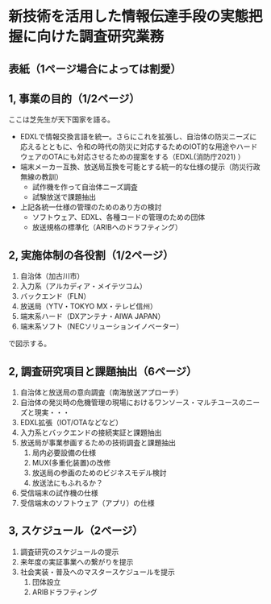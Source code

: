 # 新技術を活用した情報伝達手段の実態把握に向けた調査研究業務
## 表紙（1ページ場合によっては割愛）
## 1, 事業の目的（1/2ページ）
ここは芝先生が天下国家を語る。
* EDXLで情報交換言語を統一。さらにこれを拡張し、自治体の防災ニーズに応えるとともに、令和の時代の防災に対応するためのIOT的な用途やハードウェアのOTAにも対応させるための提案をする（EDXL(消防庁2021) ）
* 端末メーカー互換、放送局互換を可能とする統一的な仕様の提示（防災行政無線の教訓）
    * 試作機を作って自治体ニーズ調査
    * 試験放送で課題抽出
* 上記各統一仕様の管理のためのあり方の検討
    * ソフトウェア、EDXL、各種コードの管理のための団体
    * 放送規格の標準化（ARIBへのドラフティング）


## 2, 実施体制の各役割（1/2ページ）
1. 自治体（加古川市）
2. 入力系（アルカディア・メイテツコム）
3. バックエンド（FLN）
4. 放送局（YTV・TOKYO MX・テレビ信州）
6. 端末系ハード（DXアンテナ・AIWA JAPAN）
7. 端末系ソフト（NECソリューションイノベーター）

で図示する。


## 2, 調査研究項目と課題抽出（6ページ）
1. 自治体と放送局の意向調査（南海放送アプローチ）
2. 自治体の発災時の危機管理の現場におけるワンソース・マルチユースのニーズと現実・・・
3. EDXL拡張（IOT/OTAなどなど）
4. 入力系とバックエンドの接続実証と課題抽出
5. 放送局が事業参画するための技術調査と課題抽出
    1. 局内必要設備の仕様
    2. MUX(多重化装置)の改修
    3. 放送局の参画のためのビジネスモデル検討
    4. 放送法にもふれるか？
7. 受信端末の試作機の仕様
8. 受信端末のソフトウェア（アプリ）の仕様
## 3, スケジュール（2ページ）
1. 調査研究のスケジュールの提示
2. 来年度の実証事業への繋がりを提示
3. 社会実装・普及へのマスタースケジュールを提示
    1. 団体設立
    2. ARIBドラフティング

